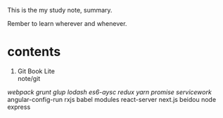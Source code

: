 This is the my study note, summary.

Rember to learn wherever and whenever.

# contents

1. Git Book Lite  
note/git



*webpack grunt glup lodash es6-aysc redux yarn promise servicework* angular-config-run rxjs babel modules react-server next.js beidou node express 